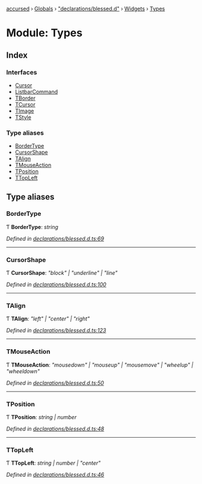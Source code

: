 [accursed](../README.md) › [Globals](../globals.md) › ["declarations/blessed.d"](_declarations_blessed_d_.md) › [Widgets](_declarations_blessed_d_.widgets.md) › [Types](_declarations_blessed_d_.widgets.types.md)

# Module: Types

## Index

### Interfaces

* [Cursor](../interfaces/_declarations_blessed_d_.widgets.types.cursor.md)
* [ListbarCommand](../interfaces/_declarations_blessed_d_.widgets.types.listbarcommand.md)
* [TBorder](../interfaces/_declarations_blessed_d_.widgets.types.tborder.md)
* [TCursor](../interfaces/_declarations_blessed_d_.widgets.types.tcursor.md)
* [TImage](../interfaces/_declarations_blessed_d_.widgets.types.timage.md)
* [TStyle](../interfaces/_declarations_blessed_d_.widgets.types.tstyle.md)

### Type aliases

* [BorderType](_declarations_blessed_d_.widgets.types.md#bordertype)
* [CursorShape](_declarations_blessed_d_.widgets.types.md#cursorshape)
* [TAlign](_declarations_blessed_d_.widgets.types.md#talign)
* [TMouseAction](_declarations_blessed_d_.widgets.types.md#tmouseaction)
* [TPosition](_declarations_blessed_d_.widgets.types.md#tposition)
* [TTopLeft](_declarations_blessed_d_.widgets.types.md#ttopleft)

## Type aliases

###  BorderType

Ƭ **BorderType**: *string*

*Defined in [declarations/blessed.d.ts:69](https://github.com/cancerberoSgx/accursed/blob/5b2518e/src/declarations/blessed.d.ts#L69)*

___

###  CursorShape

Ƭ **CursorShape**: *"block" | "underline" | "line"*

*Defined in [declarations/blessed.d.ts:100](https://github.com/cancerberoSgx/accursed/blob/5b2518e/src/declarations/blessed.d.ts#L100)*

___

###  TAlign

Ƭ **TAlign**: *"left" | "center" | "right"*

*Defined in [declarations/blessed.d.ts:123](https://github.com/cancerberoSgx/accursed/blob/5b2518e/src/declarations/blessed.d.ts#L123)*

___

###  TMouseAction

Ƭ **TMouseAction**: *"mousedown" | "mouseup" | "mousemove" | "wheelup" | "wheeldown"*

*Defined in [declarations/blessed.d.ts:50](https://github.com/cancerberoSgx/accursed/blob/5b2518e/src/declarations/blessed.d.ts#L50)*

___

###  TPosition

Ƭ **TPosition**: *string | number*

*Defined in [declarations/blessed.d.ts:48](https://github.com/cancerberoSgx/accursed/blob/5b2518e/src/declarations/blessed.d.ts#L48)*

___

###  TTopLeft

Ƭ **TTopLeft**: *string | number | "center"*

*Defined in [declarations/blessed.d.ts:46](https://github.com/cancerberoSgx/accursed/blob/5b2518e/src/declarations/blessed.d.ts#L46)*
